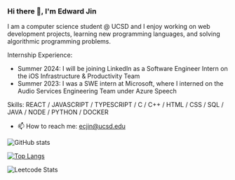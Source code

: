 ### Hi there 👋, I'm Edward Jin

I am a computer science student @ UCSD and I enjoy working on web development projects, learning new programming languages, and solving algorithmic programming problems. 

Internship Experience: 
- Summer 2024: I will be joining LinkedIn as a Software Engineer Intern on the iOS Infrastructure & Productivity Team
- Summer 2023: I was a SWE intern at Microsoft, where I interned on the Audio Services Engineering Team under Azure Speech

Skills: REACT / JAVASCRIPT / TYPESCRIPT / C / C++ / HTML / CSS / SQL / JAVA / NODE / PYTHON / DOCKER

- 📫 How to reach me: ecjin@ucsd.edu 

![GitHub stats](https://github-readme-stats.vercel.app/api?username=EddieJ03&show_icons=true)   

[![Top Langs](https://github-readme-stats.vercel.app/api/top-langs/?username=EddieJ03)](https://github.com/EddieJ03/github-readme-stats)

![Leetcode Stats](https://leetcard.jacoblin.cool/ejscfj?ext=contest)
